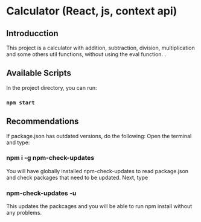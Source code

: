 # Calculator (React, js, context api)

## Introducction

This project is a calculator with addition, subtraction, division, multiplication and some
others util functions, without using the eval function.
.
## Available Scripts

In the project directory, you can run:

### `npm start`

## Recommendations

If package.json has outdated versions, do the following:
Open the terminal and type:

### npm i -g npm-check-updates

You will have globally installed npm-check-updates to read package.json and check
packages that need to be updated.
Next, type

### npm-check-updates -u

This updates the packcages and you will be able to run npm install without any problems.
